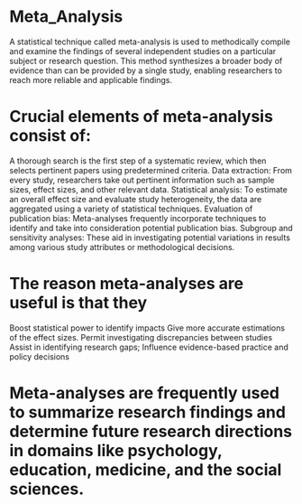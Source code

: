 # Meta_Analysis
A statistical technique called meta-analysis is used to methodically compile and examine the findings of several independent studies on a particular subject or research question. 
This method synthesizes a broader body of evidence than can be provided by a single study, enabling researchers to reach more reliable and applicable findings.

# Crucial elements of meta-analysis consist of:

A thorough search is the first step of a systematic review, which then selects pertinent papers using predetermined criteria.
Data extraction: From every study, researchers take out pertinent information such as sample sizes, effect sizes, and other relevant data.
Statistical analysis: To estimate an overall effect size and evaluate study heterogeneity, the data are aggregated using a variety of statistical techniques.
Evaluation of publication bias: Meta-analyses frequently incorporate techniques to identify and take into consideration potential publication bias.
Subgroup and sensitivity analyses: These aid in investigating potential variations in results among various study attributes or methodological decisions.

# The reason meta-analyses are useful is that they

Boost statistical power to identify impacts
Give more accurate estimations of the effect sizes.
Permit investigating discrepancies between studies
Assist in identifying research gaps; Influence evidence-based practice and policy decisions

# Meta-analyses are frequently used to summarize research findings and determine future research directions in domains like psychology, education, medicine, and the social sciences.

